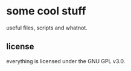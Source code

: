 # some cool stuff

useful files, scripts and whatnot.

## license

everything is licensed under the GNU GPL v3.0.
